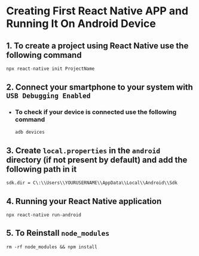 # Creating First React Native APP and Running It On Android Device
## 1. To create a project using React Native use the following command
```js
npx react-native init ProjectName
```
## 2. Connect your smartphone to your system with ``` USB Debugging Enabled ```
- ### To check if your device is connected use the following command
    ```js
    adb devices
    ```
## 3. Create ``` local.properties ``` in the ``` android ``` directory (if not present by default) and add the following path in it
```
sdk.dir = C\:\\Users\\YOURUSERNAME\\AppData\\Local\\Android\\Sdk
```
## 4. Running your React Native application
```
npx react-native run-android
```
## 5. To Reinstall ``` node_modules ```
```
rm -rf node_modules && npm install
```